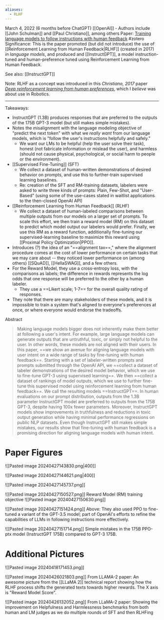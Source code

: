 ```yaml
---
aliases:
  - RLHF
---
```

March 4, 2022 (6 months before ChatGPT)
[[OpenAI]] - Authors include [[John Schulman]] and [[Paul Christiano]], among others
Paper: [Training language models to follow instructions with human feedback](https://arxiv.org/abs/2203.02155)
#zotero 
Significance: This is the paper promoted (but did not introduce) the use of [[Reinforcement Learning from Human Feedback|RLHF]] (created in 2017) *in language models*, and produced and [[InstructGPT]], a model instruction-tuned and human-preference tuned using Reinforcement Learning from Human Feedback.

See also: [[InstructGPT]]

Note: RLHF as a concept was introduced in this *Christiano, 2017* paper *[Deep reinforcement learning from human preferences](https://arxiv.org/abs/1706.03741)*, which I *believe* was about use in Robotics.

----

Takeaways:
- InstructGPT (1.3B) produces responses that are preferred to the outputs of the 175B GPT-3 model (but still makes simple mistakes).
- Notes the misalignment with the language modeling objective of "predict the next token" with what we *really want* from our language models, which is "follow the user's instructions helpfully and safely." 
	- We want our LMs to be helpful (help the user solve their task), honest (not fabricate information or mislead the user), and harmless (should not cause physical, psychological, or social harm to people or the environment).
- [[Supervised Fine-Tuning]] (SFT)
	- We collect a dataset of human-written demonstrations of desired behavior on prompts, and use this to further-train supervised learning baselines.
	- Re: creation of the SFT and RM-training datasets, labelers were asked to write three kinds of prompts: Plain, Few-Shot, and "User-Based" (using some of the use-cases stated in waitlist applications to the then-closed OpenAI API)
- [[Reinforcement Learning from Human Feedback]] (RLHF)
	- We collect a dataset of human-labeled comparisons between multiple outputs from our models on a larger set of prompts. To scale this effort, we then train a reward model (RM) on this dataset to predict which model output our labelers would prefer. Finally, we use this RM as a reward function, additionally fine-tuning our supervised-learning baseline to maximize this reward using [[Proximal Policy Optimization|PPO]].
- Introduces (?) the idea of an "==alignment tax==," where the alignment procedure comes at the cost of lower performance on certain tasks that we may care about -- they noticed lower performance on (among others) [[SQuAD]], [[HellaSWAG]], and a few others.
- For the Reward Model, they use a cross-entropy loss, with the comparisons as labels; the difference in rewards represents the log odds that one response will be preferred to the other by a human labeler.
	- They use a ==Likert scale; 1-7== for the overall quality rating of responses.
- They note that there are many stakeholders of these models, and it is impossible to train a system that's aligned to everyone's preferences at once, or where everyone would endorse the tradeoffs.


Abstract
> Making language models bigger does not inherently make them better at following a user's intent. For example, large language models can generate outputs that are untruthful, toxic, or simply not helpful to the user. In other words, these models are not aligned with their users. In this paper, ==we show an avenue for aligning language models with user intent on a wide range of tasks by fine-tuning with human feedback==. Starting with a set of labeler-written prompts and prompts submitted through the OpenAI API, we ==collect a dataset of labeler demonstrations of the desired model behavior, which we use to fine-tune GPT-3 using supervised learning==. We then ==collect a dataset of rankings of model outputs, which we use to further fine-tune this supervised model using reinforcement learning from human feedback==. We call the resulting models ==InstructGPT==. In human evaluations on our prompt distribution, outputs from the 1.3B parameter InstructGPT model are preferred to outputs from the 175B GPT-3, despite having 100x fewer parameters. Moreover, InstructGPT models show improvements in truthfulness and reductions in toxic output generation while having minimal performance regressions on public NLP datasets. Even though InstructGPT still makes simple mistakes, our results show that fine-tuning with human feedback is a promising direction for aligning language models with human intent.


# Paper Figures


![[Pasted image 20240427143830.png|400]]

![[Pasted image 20240427144621.png|400]]

![[Pasted image 20240427145737.png]]

![[Pasted image 20240427150527.png]]
Reward Model (RM) training objective
![[Pasted image 20240427150630.png]]

![[Pasted image 20240427151424.png]]
Above: They also used PPO to fine-tuned a variant of the GPT-3.5 model; part of OpenAI's efforts to refine the capabilities of LLMs in following instructions more effectively.

![[Pasted image 20240427151714.png]]
Simple mistakes in the 175B PPO-ptx model (InstructGPT 175B) compared to GPT-3 175B.
# Additional Pictures

![[Pasted image 20240418171453.png]]


![[Pasted image 20240426021803.png]]
From LLAMA-2 paper: An awesome picture from the [[LLaMA 2]] technical report showing how the RLHF process shifts the generated texts towards higher rewards. The X axis is "Reward Model Score".

![[Pasted image 20240426132052.png]]
From LLaMA-2 paper: Showing the improvement on Helpfulness and Harmlessness benchmarks from both human and LM judges as we do multiple rounds of SFT and then RLHFing

